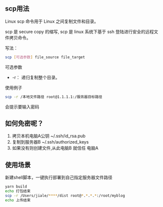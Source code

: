 ## scp用法

<Valine/>

Linux scp 命令用于 Linux 之间复制文件和目录。

scp 是 secure copy 的缩写, scp 是 linux 系统下基于 ssh 登陆进行安全的远程文件拷贝命令。

写法：

```sh 
scp [可选参数] file_source file_target

```

可选参数
* -r： 递归复制整个目录。


使用例子
```sh
scp -r /本地文件路径 root@1.1.1.1:/服务器目标路径
```
会提示要输入密码

如何免密呢？
---
1. 拷贝本机电脑A公钥 ~/.ssh/id_rsa.pub
2. 复制到服务器B ~/.ssh/authorized_keys
3. 如果没有则创建文件,从此电脑B 就信任 电脑A


使用场景
---
新建shell脚本，一键执行部署到自己指定服务器文件路径
```sh
yarn build
echo 打包结束
scp -r /Users/jiale/****/dist root@*.*.*.*:/root/myblog
echo 上传结束
```

<Comment/>
